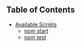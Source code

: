## Table of Contents

- [Available Scripts](#available-scripts)
  - [npm start](#npm-start)
  - [npm test](#npm-test)
